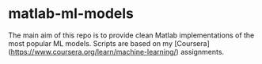 # matlab-ml-models
The main aim of this repo is to provide clean Matlab implementations of the most popular ML models.
Scripts are based on my [Coursera] (https://www.coursera.org/learn/machine-learning/) assignments.
